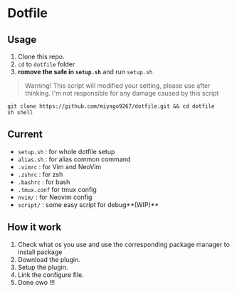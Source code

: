 # Dotfile

## Usage 

1. Clone this repo.
2. `cd` to `dotfile` folder
3. **romove the safe in `setup.sh`** and run `setup.sh`

> Warning! This script will modified your setting, please use after thinking.
> I'm not responsible for any damage caused by this script

```shell
git clone https://github.com/miyago9267/dotfile.git && cd dotfile
sh shell
```

## Current

- `setup.sh` : for whole dotfile setup
- `alias.sh` : for alias common command
- `.vimrc` : for Vim and NeoVim
- `.zshrc` : for zsh
- `.bashrc` : for bash
- `.tmux.conf` for tmux config
- `nvim/` : for Neovim config
- `script/` : some easy script for debug**(WIP)**

## How it work

1. Check what os you use and use the corresponding package manager to install package
2. Download the plugin.
3. Setup the plugin.
4. Link the configure file.
5. Done owo !!!
